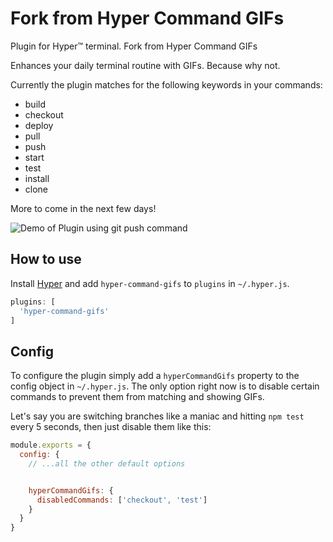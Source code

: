 # Fork from Hyper Command GIFs

Plugin for Hyper™ terminal. Fork from Hyper Command GIFs

Enhances your daily terminal routine with GIFs. Because why not.

Currently the plugin matches for the following keywords in your commands:

- build
- checkout
- deploy
- pull
- push
- start
- test
- install
- clone

More to come in the next few days!

![Demo of Plugin using git push command](example/git-push-demo.gif)

## How to use

Install [Hyper](https://hyper.is) and add `hyper-command-gifs`
to `plugins` in `~/.hyper.js`.

```javascript
plugins: [
  'hyper-command-gifs'
]
```

## Config

To configure the plugin simply add a `hyperCommandGifs` property to the config object in `~/.hyper.js`.
The only option right now is to disable certain commands to prevent them from matching and showing GIFs.

Let's say you are switching branches like a maniac and hitting `npm test` every 5 seconds, then just disable them like this:

```javascript
module.exports = {
  config: {
    // ...all the other default options


    hyperCommandGifs: {
      disabledCommands: ['checkout', 'test']
    }
  }
}
```
